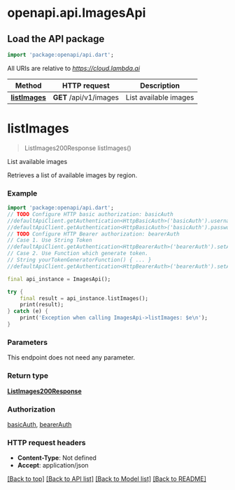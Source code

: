 # openapi.api.ImagesApi

## Load the API package
```dart
import 'package:openapi/api.dart';
```

All URIs are relative to *https://cloud.lambda.ai*

Method | HTTP request | Description
------------- | ------------- | -------------
[**listImages**](ImagesApi.md#listimages) | **GET** /api/v1/images | List available images


# **listImages**
> ListImages200Response listImages()

List available images

Retrieves a list of available images by region.

### Example
```dart
import 'package:openapi/api.dart';
// TODO Configure HTTP basic authorization: basicAuth
//defaultApiClient.getAuthentication<HttpBasicAuth>('basicAuth').username = 'YOUR_USERNAME'
//defaultApiClient.getAuthentication<HttpBasicAuth>('basicAuth').password = 'YOUR_PASSWORD';
// TODO Configure HTTP Bearer authorization: bearerAuth
// Case 1. Use String Token
//defaultApiClient.getAuthentication<HttpBearerAuth>('bearerAuth').setAccessToken('YOUR_ACCESS_TOKEN');
// Case 2. Use Function which generate token.
// String yourTokenGeneratorFunction() { ... }
//defaultApiClient.getAuthentication<HttpBearerAuth>('bearerAuth').setAccessToken(yourTokenGeneratorFunction);

final api_instance = ImagesApi();

try {
    final result = api_instance.listImages();
    print(result);
} catch (e) {
    print('Exception when calling ImagesApi->listImages: $e\n');
}
```

### Parameters
This endpoint does not need any parameter.

### Return type

[**ListImages200Response**](ListImages200Response.md)

### Authorization

[basicAuth](../README.md#basicAuth), [bearerAuth](../README.md#bearerAuth)

### HTTP request headers

 - **Content-Type**: Not defined
 - **Accept**: application/json

[[Back to top]](#) [[Back to API list]](../README.md#documentation-for-api-endpoints) [[Back to Model list]](../README.md#documentation-for-models) [[Back to README]](../README.md)

